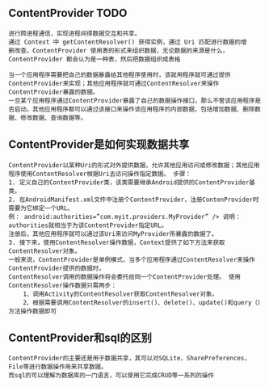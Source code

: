 ## ContentProvider TODO
    进行跨进程通信，实现进程间得数据交互和共享。
    通过 Context 中 getContentResolver() 获得实例，通过 Uri 匹配进行数据的增
    删改查。ContentProvider 使用表的形式来组织数据，无论数据的来源是什么，ContentProvider 都会认为是一种表，然后把数据组织成表格

    当一个应用程序需要把自己的数据暴露给其他程序使用时，该就用程序就可通过提供ContentProvider来实现；其他应用程序就可通过ContentResolver来操作ContentProvider暴露的数据。
    一旦某个应用程序通过ContentProvider暴露了自己的数据操作接口，那么不管该应用程序是否启动，其他应用程序都可以通过该接口来操作该应用程序的内部数据，包括增加数据、删除数据、修改数据、查询数据等。

## ContentProvider是如何实现数据共享
    ContentProvider以某种Uri的形式对外提供数据，允许其他应用访问或修改数据；其他应用程序使用ContentResolver根据Uri去访问操作指定数据。 步骤：
    1. 定义自己的ContentProvider类，该类需要继承Android提供的ContentProvider基类。
    2. 在AndroidManifest.xml文件中注册个ContentProvider，注册ContenProvider时需要为它绑定一个URL。
    例： android:authorities=”com.myit.providers.MyProvider” /> 说明：authorities就相当于为该ContentProvider指定URL。
    注册后，其他应用程序就可以通过该Uri来访问MyProvider所暴露的数据了。
    3. 接下来，使用ContentResolver操作数据，Context提供了如下方法来获取ContentResolver对象。
    一般来说，ContentProvider是单例模式，当多个应用程序通过ContentResolver来操作 ContentProvider提供的数据时，
    ContentResolver调用的数据操作将会委托给同一个ContentProvider处理。 使用ContentResolver操作数据只需两步：
        1、调用Activity的ContentResolver获取ContentResolver对象。
        2、根据需要调用ContentResolver的insert()、delete()、update()和query（）方法操作数据即可

## ContentProvider和sql的区别
    ContentProvider的主要还是用于数据共享，其可以对SQLite，SharePreferences，File等进行数据操作用来共享数据。
    而sql的可以理解为数据库的一门语言，可以使用它完成CRUD等一系列的操作